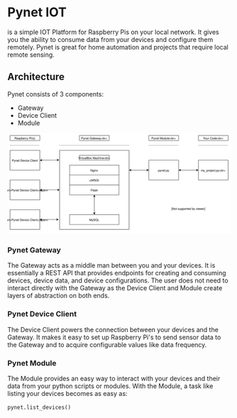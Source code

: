 # Pynet IOT

is a simple IOT Platform for Raspberry Pis on your local network. It gives you
the ability to consume data from your devices and configure them remotely. 
Pynet is great for home automation and projects that require local remote sensing.

## Architecture

Pynet consists of 3 components: 
    
- Gateway
- Device Client
- Module

![Pynet Architecture](https://github.com/nickmpaz/pynet-user-guide/blob/master/images/pynet.svg)

### Pynet Gateway 

The Gateway acts as a middle man between you and your devices. It is
essentially a REST API that provides endpoints for creating and consuming
devices, device data, and device configurations. The user does not need to 
interact directly with the Gateway as the Device Client and Module create
layers of abstraction on both ends.

### Pynet Device Client

The Device Client powers the connection between your devices and the Gateway. 
It makes it easy to set up Raspberry Pi's to send sensor data to the
Gateway and to acquire configurable values like data frequency.

### Pynet Module

The Module provides an easy way to interact with your devices and their data
from your python scripts or modules. With the Module, a task like listing your
devices becomes as easy as:

    pynet.list_devices()


